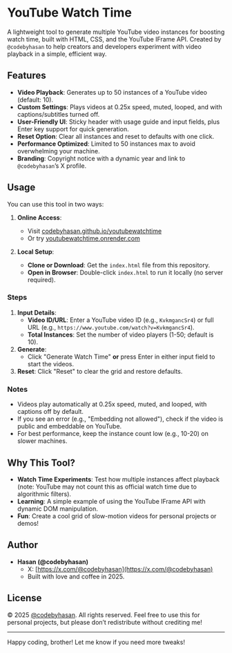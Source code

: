 # YouTube Watch Time

A lightweight tool to generate multiple YouTube video instances for boosting watch time, built with HTML, CSS, and the YouTube IFrame API. Created by `@codebyhasan` to help creators and developers experiment with video playback in a simple, efficient way.

## Features
- **Video Playback**: Generates up to 50 instances of a YouTube video (default: 10).
- **Custom Settings**: Plays videos at 0.25x speed, muted, looped, and with captions/subtitles turned off.
- **User-Friendly UI**: Sticky header with usage guide and input fields, plus Enter key support for quick generation.
- **Reset Option**: Clear all instances and reset to defaults with one click.
- **Performance Optimized**: Limited to 50 instances max to avoid overwhelming your machine.
- **Branding**: Copyright notice with a dynamic year and link to `@codebyhasan`’s X profile.

## Usage
You can use this tool in two ways:

1. **Online Access**:
   - Visit [codebyhasan.github.io/youtubewatchtime](https://codebyhasan.github.io/youtubewatchtime)
   - Or try [youtubewatchtime.onrender.com](https://youtubewatchtime.onrender.com)

2. **Local Setup**:
   - **Clone or Download**: Get the `index.html` file from this repository.
   - **Open in Browser**: Double-click `index.html` to run it locally (no server required).

### Steps
1. **Input Details**:
   - **Video ID/URL**: Enter a YouTube video ID (e.g., `KvkmgancSr4`) or full URL (e.g., `https://www.youtube.com/watch?v=KvkmgancSr4`).
   - **Total Instances**: Set the number of video players (1-50; default is 10).
2. **Generate**:
   - Click "Generate Watch Time" **or** press Enter in either input field to start the videos.
3. **Reset**: Click "Reset" to clear the grid and restore defaults.

### Notes
- Videos play automatically at 0.25x speed, muted, and looped, with captions off by default.
- If you see an error (e.g., "Embedding not allowed"), check if the video is public and embeddable on YouTube.
- For best performance, keep the instance count low (e.g., 10-20) on slower machines.

## Why This Tool?
- **Watch Time Experiments**: Test how multiple instances affect playback (note: YouTube may not count this as official watch time due to algorithmic filters).
- **Learning**: A simple example of using the YouTube IFrame API with dynamic DOM manipulation.
- **Fun**: Create a cool grid of slow-motion videos for personal projects or demos!

## Author
- **Hasan (@codebyhasan)**  
  - X: [https://x.com/@codebyhasan](https://x.com/@codebyhasan)  
  - Built with love and coffee in 2025.

## License
© 2025 [@codebyhasan](https://x.com/@codebyhasan). All rights reserved. Feel free to use this for personal projects, but please don’t redistribute without crediting me!

---
Happy coding, brother! Let me know if you need more tweaks!
